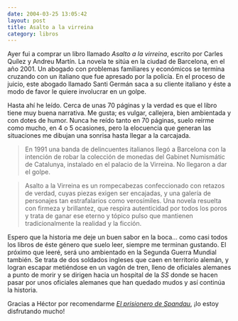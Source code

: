 ```yaml
---
date: 2004-03-25 13:05:42
layout: post
title: Asalto a la virreina
category: libros
---
```


Ayer fui a comprar un libro llamado *Asalto a la virreina*, escrito por Carles Quílez y Andreu Martín. La novela te sitúa en la ciudad de Barcelona, en el año 2001. Un abogado con problemas familiares y económicos se termina cruzando con un italiano que fue apresado por la policía. En el proceso de juicio, este abogado llamado Santi Germán saca a su cliente italiano y éste a modo de favor le quiere involucrar en un golpe.

Hasta ahí he leído. Cerca de unas 70 páginas y la verdad es que el libro tiene muy buena narrativa. Me gusta; es vulgar, callejera, bien ambientada y con dotes de humor. Nunca he reído tanto en 70 páginas, suelo reirme como mucho, en 4 o 5 ocasiones, pero la elocuencia que generan las situaciones me dibujan una sonrisa hasta llegar a la carcajada.

> En 1991 una banda de delincuentes italianos llegó a Barcelona con la intención de robar la colección de monedas del Gabinet Numismátic de Catalunya, instalado en el palacio de la Virreina. No llegaron a dar el golpe.

> Asalto a la Virreina es un rompecabezas confeccionado con retazos de verdad, cuyas piezas exigen ser encajadas, y una galería de personajes tan estrafalarios como verosímiles. Una novela resuelta con firmeza y brillantez, que respira autenticidad por todos los poros y trata de ganar ese eterno y tópico pulso que mantienen tradicionalmente la realidad y la ficción.

Espero que la historia me deje un buen sabor en la boca… como casi todos los libros de éste género que suelo leer, siempre me terminan gustando. El próximo que leeré, será uno ambientado en la Segunda Guerra Mundial también. Se trata de dos soldados ingleses que caen en territorio alemán, y logran escapar metiéndose en un vagón de tren, lleno de oficiales alemanes a punto de morir y se dirigen hacia un hospital de la *SS* donde se hacen pasar por unos oficiales alemanes que han quedado mudos y así continúa la historia.


Gracias a Héctor por recomendarme [*El prisionero de Spandau*][spandau], ¡lo estoy disfrutando mucho!


[spandau]: /2004/02/27/el-prisionero-de-spandau/ "El prisionero de Spandau – Minid.net"
